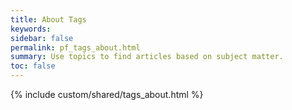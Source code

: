```yaml
---
title: About Tags
keywords:
sidebar: false
permalink: pf_tags_about.html
summary: Use topics to find articles based on subject matter.
toc: false
---
```

{% include custom/shared/tags_about.html %}
